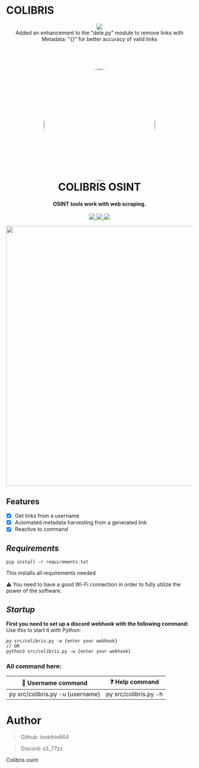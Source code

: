 # COLIBRIS
<p align="center">
  <img src="https://img.shields.io/badge/last%20update-10%2F09%2F24-red">
  <br>
Added an enhancement to the "dele.py" module to remove links with Metadata: "{}" for better accuracy of valid links

<h1 align="center">
  <br>
  <a href="">
    <img src="photo/logo.png" width=300 style="border-radius:50%">
  </a> 
  </div>
  <br>
  COLIBRIS OSINT
  <br>
</h1>

<h4 align="center">OSINT tools work with web scraping.</h4>

<p align="center">
  <a href="">
    <img src="https://img.shields.io/badge/version-v1.8-blue">
  </a>
  <a href="">
    <img src="https://img.shields.io/badge/platform-windows%2Fmacos%2Flinux-lightgrey">
  </a>
  <a href="">
      <img src="https://img.shields.io/badge/format-Python 3.11-l">
  </a>
</p>

<p align="center">
  <img src="photo/1.png" width=700>
</p>


## **Features**
- [x] Get links from a username
- [X] Automated metadata harvesting from a generated link 
- [X] Reactive to command

## **_Requirements_**
```
pip install -r requirements.txt
```
This installs all requirements needed

⚠️ You need to have a good Wi-Fi connection in order to fully utilize the power of the software.


## **_Startup_**
**First you need to set up a discord webhook with the following command:**
Use this to start it with Python:
```
py src/colibris.py -w {enter your webhook}
// OR
python3 src/colibris.py -w {enter your webhook}
```


### All command here:
| **👀 Username command** | **❓ Help command**|
| ------------- | -------------| 
| py src/colibris.py -u {username}| py src/colibris.py -h | 

# Author

> Github: lookthis664

> Discord: s2_77zz

Colibris osint


